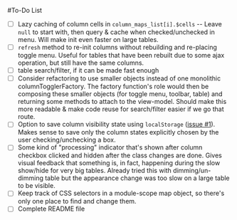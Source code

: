 #To-Do List

* [ ] Lazy caching of column cells in `column_maps_list[i].$cells` -- Leave `null`
      to start with, then query & cache when checked/unchecked in menu. Will make
      init even faster on large tables.
* [ ] `refresh` method to re-init columns without rebuilding and re-placing
      toggle menu. Useful for tables that have been rebuilt due to some ajax
      operation, but still have the same columns.
* [ ] table search/filter, if it can be made fast enough
* [ ] Consider refactoring to use smaller objects instead of one monolithic 
      columnTogglerFactory. The factory function's role would then be composing
      these smaller objects (for toggle menu, toolbar, table) and returning some
      methods to attach to the view-model. Should make this more readable & make
      code reuse for search/filter easier if we go that route.
* [ ] Option to save column visibility state using `localStorage` 
      ([issue #1](https://github.com/adammessinger/Flexitable/issues/1)).
      Makes sense to save only the column states explicitly chosen by the user
      checking/unchecking a box.
* [ ] Some kind of "processing" indicator that's shown after column checkbox
      clicked and hidden after the class changes are done. Gives visual feedback
      that something is, in fact, happening during the slow show/hide for very
      big tables. Already tried this with dimming/un-dimming table but the
      appearance change was too slow on a large table to be visible.
* [ ] Keep track of CSS selectors in a module-scope map object, so there's only
      one place to find and change them.
* [ ] Complete README file

